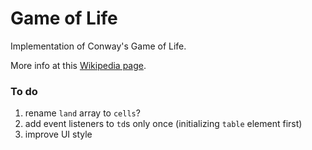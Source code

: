 # Game of Life

Implementation of Conway's Game of Life.

More info at this [Wikipedia page](https://en.wikipedia.org/wiki/Conway%27s_Game_of_Life).

<!-- ## Take a look at it
[here](https://yudi-azvd.github.io/game-of-life/index.html) -->

### To do
1. rename `land` array to `cells`?
2. add event listeners to `td`s only once (initializing `table` element first)
3. improve UI style